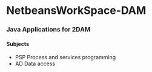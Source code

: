 # NetbeansWorkSpace-DAM
<h3>Java Applications for 2DAM </h3>
<h4>Subjects</h4>
<ul>
<li>PSP Process and services programming</li>
<li>AD Data access</li>
</ul>
